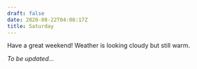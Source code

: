 ```yaml
---
draft: false
date: 2020-08-22T04:08:17Z
title: Saturday
---
```


Have a great weekend! Weather is looking cloudy but still warm.

*To be updated...*
